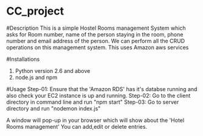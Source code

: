 # CC_project

#Description
This is a simple Hostel Rooms management System which asks for Room number, name of the person staying in the room, phone number and email address of the person.
We can perform all the CRUD operations on this management system.
This uses Amazon aws services

#Installations
1) Python version 2.6 and above
2) node.js and npm

#Usage
Step-01: Ensure that the 'Amazon RDS' has it's databse running and also check your EC2 instance is up and running.
Step-02: Go to the client directory in command line and run "npm start"
Step-03: Go to server directory and run "nodemon index.js"

A window will pop-up in your browser which will show about the 'Hotel Rooms management'
You can add,edit or delete entries.
